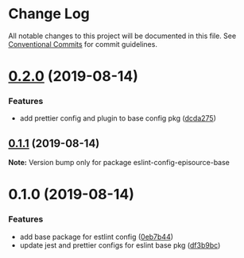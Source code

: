 # Change Log

All notable changes to this project will be documented in this file.
See [Conventional Commits](https://conventionalcommits.org) for commit guidelines.

# [0.2.0](https://github.com/EpisourceLLC/ts-js-styleguide/compare/eslint-config-episource-base@0.1.1...eslint-config-episource-base@0.2.0) (2019-08-14)


### Features

* add prettier config and plugin to base config pkg ([dcda275](https://github.com/EpisourceLLC/ts-js-styleguide/commit/dcda275))





## [0.1.1](https://github.com/EpisourceLLC/ts-js-styleguide/compare/eslint-config-episource-base@0.1.0...eslint-config-episource-base@0.1.1) (2019-08-14)

**Note:** Version bump only for package eslint-config-episource-base





# 0.1.0 (2019-08-14)


### Features

* add base package for estlint config ([0eb7b44](https://github.com/EpisourceLLC/ts-js-styleguide/commit/0eb7b44))
* update jest and prettier configs for eslint base pkg ([df3b9bc](https://github.com/EpisourceLLC/ts-js-styleguide/commit/df3b9bc))
